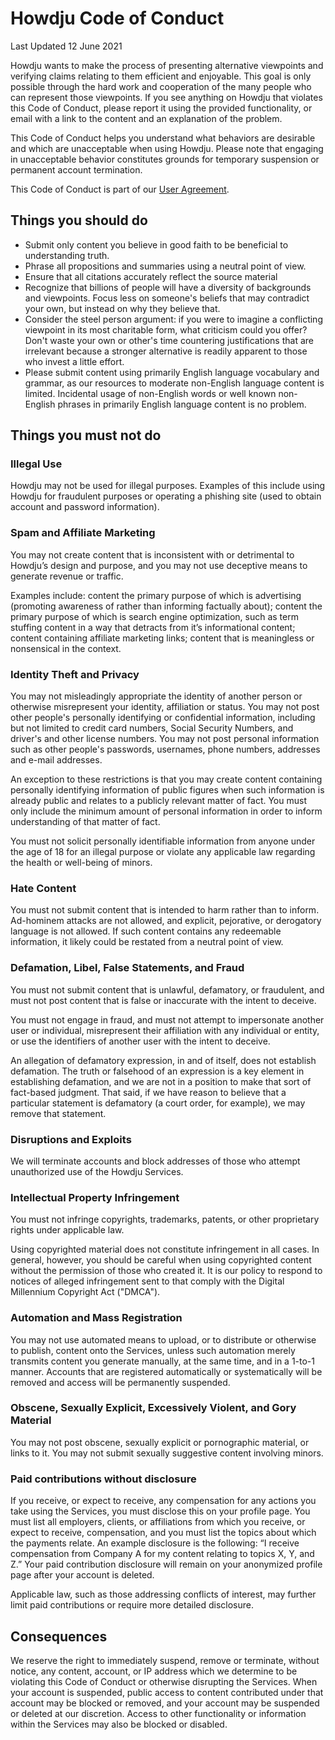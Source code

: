 # Howdju Code of Conduct

Last Updated 12 June 2021

Howdju wants to make the process of presenting alternative viewpoints and verifying claims relating to them efficient and enjoyable. This goal is only possible through the hard work and cooperation of the many people who can represent those viewpoints. If you see anything on Howdju that
violates this Code of Conduct, please report it using the provided functionality, or email <span data-type="email" data-email-user="report" data-email-domain="howdju.com"></span> with a link to the content and an explanation of the problem.

This Code of Conduct helps you understand what behaviors are desirable and which are unacceptable when using Howdju. Please note that engaging in unacceptable behavior constitutes grounds for temporary suspension or permanent account termination.

This Code of Conduct is part of our [User Agreement](/policies/user-agreement).

## Things you should do

* Submit only content you believe in good faith to be beneficial to understanding truth.
* Phrase all propositions and summaries using a neutral point of view.
* Ensure that all citations accurately reflect the source material
* Recognize that billions of people will have a diversity of backgrounds and viewpoints. Focus less on someone's beliefs that may contradict your own, but instead on why they believe that.
* Consider the steel person argument: if you were to imagine a conflicting viewpoint in its most charitable form, what criticism could you offer? Don't waste your own or other's time countering justifications that are irrelevant because a stronger alternative is readily apparent to those who invest a little effort.
* Please submit content using primarily English language vocabulary and grammar, as our resources to moderate non-English language content is limited. Incidental usage of non-English words or well known non-English phrases in primarily English language content is no problem.

## Things you must not do

### Illegal Use

Howdju may not be used for illegal purposes. Examples of this include using Howdju for fraudulent purposes or operating a phishing site (used to obtain account and password information).

### Spam and Affiliate Marketing

You may not create content that is inconsistent with or detrimental to Howdju’s design and purpose, and you may not use deceptive means to generate revenue or traffic.

Examples include: content the primary purpose of which is advertising (promoting awareness of rather than informing factually about); content the primary purpose of which is search engine optimization, such as term stuffing content in a way that detracts from it’s informational content; content containing affiliate marketing links; content that is meaningless or nonsensical in the context.

### Identity Theft and Privacy

You may not misleadingly appropriate the identity of another person or otherwise misrepresent your identity, affiliation or status. You may not post other people's personally identifying or confidential information, including but not limited to credit card numbers, Social Security Numbers, and driver's and other license numbers. You may not post personal information such as other people's passwords, usernames, phone numbers, addresses and e-mail addresses.

An exception to these restrictions is that you may create content containing personally identifying information of public figures when such information is already public and relates to a publicly relevant matter of fact. You must only include the minimum amount of personal information in order to inform understanding of that matter of fact.

You must not solicit personally identifiable information from anyone under the age of 18 for an illegal purpose or violate any applicable law regarding the health or well-being of minors.

### Hate Content

You must not submit content that is intended to harm rather than to inform. Ad-hominem attacks are not allowed, and explicit, pejorative, or derogatory language is not allowed. If such content contains any redeemable information, it likely could be restated from a neutral point of view.

### Defamation, Libel, False Statements, and Fraud

You must not submit content that is unlawful, defamatory, or fraudulent, and must not post content that is false or inaccurate with the intent to deceive.

You must not engage in fraud, and must not attempt to impersonate another user or individual, misrepresent their affiliation with any individual or entity, or use the identifiers of another user with the intent to deceive.

An allegation of defamatory expression, in and of itself, does not establish defamation. The truth or falsehood of an expression is a key element in establishing defamation, and we are not in a position to make that sort of fact-based judgment. That said, if we have reason to believe that a particular statement is defamatory (a court order, for example), we may remove that statement.

### Disruptions and Exploits

We will terminate accounts and block addresses of those who attempt unauthorized use of the Howdju Services.

### Intellectual Property Infringement

You must not infringe copyrights, trademarks, patents, or other proprietary rights under applicable law.

Using copyrighted material does not constitute infringement in all cases. In general, however, you should be careful when using copyrighted content without the permission of those who created it. It is our policy to respond to notices of alleged infringement sent to
<span data-type="email" data-email-user="legal" data-email-domain="howdju.com"></span> that comply with the Digital
Millennium Copyright Act ("DMCA").

### Automation and Mass Registration

You may not use automated means to upload, or to distribute or otherwise to publish, content onto the Services, unless such automation merely transmits content you generate manually, at the same time, and in a 1-to-1 manner. Accounts that are registered automatically or systematically will be removed and access will be permanently suspended.

### Obscene, Sexually Explicit, Excessively Violent, and Gory Material

You may not post obscene, sexually explicit or pornographic material, or links to it. You may not submit sexually suggestive content involving minors.

### Paid contributions without disclosure

If you receive, or expect to receive, any compensation for any actions you take using the Services, you must disclose this on your profile page. You must list all employers, clients, or affiliations from which you receive, or expect to receive, compensation, and you must list the topics about which the payments relate. An example disclosure is the following: “I receive compensation from Company A for my content relating to topics X, Y, and Z.” Your paid contribution disclosure will remain on your anonymized profile page after your account is deleted.

Applicable law, such as those addressing conflicts of interest, may further limit paid contributions or require more detailed disclosure.

## Consequences

We reserve the right to immediately suspend, remove or terminate, without notice, any content, account, or IP address which we determine to be violating this Code of Conduct  or otherwise disrupting the Services. When your account is suspended, public access to content contributed under that account may be blocked or removed, and your account may be suspended or deleted at our discretion. Access to other functionality or information within the Services may also be blocked or disabled.
